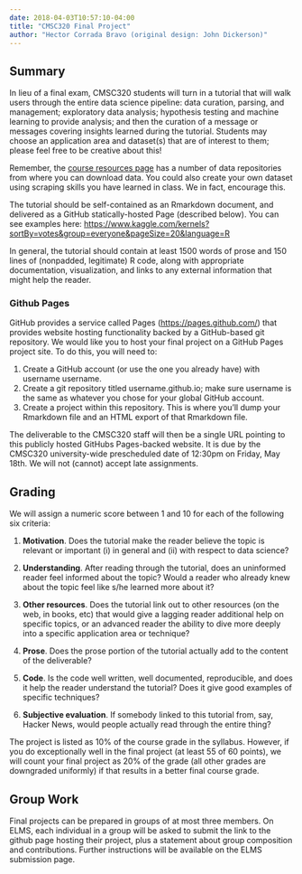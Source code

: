 ```yaml
---
date: 2018-04-03T10:57:10-04:00
title: "CMSC320 Final Project"
author: "Hector Corrada Bravo (original design: John Dickerson)"
---
```


## Summary

In lieu of a final exam, CMSC320 students will turn in a tutorial that will walk users through the entire
data science pipeline: data curation, parsing, and management; exploratory data analysis; hypothesis testing and machine learning to provide analysis; 
and then the curation of a message or messages covering insights learned during the tutorial. Students may choose
an application area and dataset(s) that are of interest to them; please feel free to be creative
about this! 

Remember, the [course resources page](/resources) has a number of data repositories from where you can download data. 
You could also create your own dataset using scraping skills you have learned in class. We in fact, encourage this.


The tutorial should be self-contained as an Rmarkdown document, 
and delivered as a GitHub statically-hosted Page (described below).
You can see examples here: https://www.kaggle.com/kernels?sortBy=votes&group=everyone&pageSize=20&language=R

In general, the tutorial should contain at least 1500 words of prose and 150 lines of (nonpadded,
legitimate) R code, along with appropriate documentation, visualization, and
links to any external information that might help the reader.


### Github Pages

GitHub provides a service called Pages (https://pages.github.com/) that provides website
hosting functionality backed by a GitHub-based git repository. We would like you to
host your final project on a GitHub Pages project site. To do this, you will need to:

1. Create a GitHub account (or use the one you already have) with username username.  
2. Create a git repository titled username.github.io; make sure username is the same
as whatever you chose for your global GitHub account.  
3. Create a project within this repository. This is where you’ll dump your Rmarkdown 
file and an HTML export of that Rmarkdown file.

The deliverable to the CMSC320 staff will then be a single URL pointing to this publicly hosted
GitHubs Pages-backed website. It is due by the CMSC320 university-wide prescheduled
date of 12:30pm on Friday, May 18th. We will not (cannot) accept late
assignments.

## Grading

We will assign a numeric score between 1 and 10 for each of the following six criteria:

1. **Motivation**. Does the tutorial make the reader believe the topic is relevant or important
(i) in general and (ii) with respect to data science?

2. **Understanding**. After reading through the tutorial, does an uninformed reader feel
informed about the topic? Would a reader who already knew about the topic feel like
s/he learned more about it?

3. **Other resources**. Does the tutorial link out to other resources (on the web, in books,
etc) that would give a lagging reader additional help on specific topics, or an advanced
reader the ability to dive more deeply into a specific application area or technique?

4. **Prose**. Does the prose portion of the tutorial actually add to the content of the
deliverable?

5. **Code**. Is the code well written, well documented, reproducible, and does it help the
reader understand the tutorial? Does it give good examples of specific techniques?

6. **Subjective evaluation**. If somebody linked to this tutorial from, say, Hacker News,
would people actually read through the entire thing?

The project is listed as 10% of the course grade in the syllabus. However, if you do exceptionally well in the final project
(at least 55 of 60 points), we will count your final project as 20% of the grade (all other grades are downgraded uniformly) 
if that results in a better final course grade.

## Group Work

Final projects can be prepared in groups of at most three members. On ELMS, each individual in a group will be asked to submit 
the link to the github page hosting their project, plus a statement about group composition and contributions. Further instructions
will be available on the ELMS submission page.
